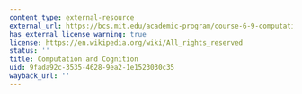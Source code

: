 ```yaml
---
content_type: external-resource
external_url: https://bcs.mit.edu/academic-program/course-6-9-computation-and-cognition
has_external_license_warning: true
license: https://en.wikipedia.org/wiki/All_rights_reserved
status: ''
title: Computation and Cognition
uid: 9fada92c-3535-4628-9ea2-1e1523030c35
wayback_url: ''
---
```


